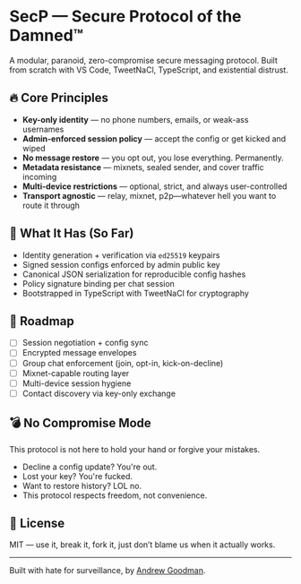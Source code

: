 # SecP — Secure Protocol of the Damned™

A modular, paranoid, zero-compromise secure messaging protocol. Built from scratch with VS Code, TweetNaCl, TypeScript, and existential distrust.

## 🔥 Core Principles

- **Key-only identity** — no phone numbers, emails, or weak-ass usernames
- **Admin-enforced session policy** — accept the config or get kicked and wiped
- **No message restore** — you opt out, you lose everything. Permanently.
- **Metadata resistance** — mixnets, sealed sender, and cover traffic incoming
- **Multi-device restrictions** — optional, strict, and always user-controlled
- **Transport agnostic** — relay, mixnet, p2p—whatever hell you want to route it through

## 🧱 What It Has (So Far)

- Identity generation + verification via `ed25519` keypairs
- Signed session configs enforced by admin public key
- Canonical JSON serialization for reproducible config hashes
- Policy signature binding per chat session
- Bootstrapped in TypeScript with TweetNaCl for cryptography

## 🚧 Roadmap

- [ ] Session negotiation + config sync
- [ ] Encrypted message envelopes
- [ ] Group chat enforcement (join, opt-in, kick-on-decline)
- [ ] Mixnet-capable routing layer
- [ ] Multi-device session hygiene
- [ ] Contact discovery via key-only exchange

## 💣 No Compromise Mode

This protocol is not here to hold your hand or forgive your mistakes.

- Decline a config update? You're out.
- Lost your key? You're fucked.
- Want to restore history? LOL no.
- This protocol respects freedom, not convenience.

## 📜 License

MIT — use it, break it, fork it, just don’t blame us when it actually works.

---

Built with hate for surveillance, by [Andrew Goodman](https://github.com/augoodman).

